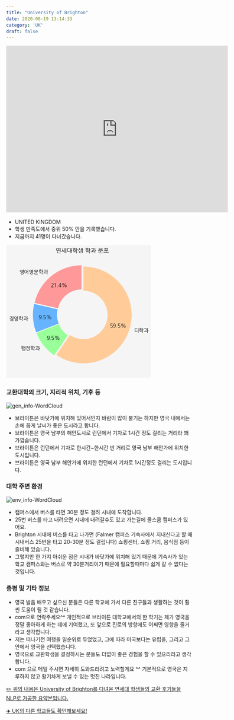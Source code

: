 ```yaml
---
title: "University of Brighton"
date: 2020-08-19 13:14:33
category: 'UK'
draft: false
---
```


<iframe
width="600"
height="450"
frameborder="0" style="border:0"
src="https://www.google.com/maps/embed/v1/place?key=AIzaSyC9e1AME-pVmWC4hBpFdu5S4dKzyepa3HQ&q=University+of+Brighton&center=42.3428804,-71.16193990000002&zoom=14" allowfullscreen>
</iframe>

* UNITED KINGDOM
* 학생 만족도에서 중위 50% 안을 기록했습니다.
* 지금까지 41명이 다녀갔습니다. 

![department-info](../plots/GB000005.png)
### 교환대학의 크기, 지리적 위치, 기후 등
![gen_info-WordCloud](../univ_wordclouds_okt/gen_info/GB000005_gen_info_okt.png)

* 브라이튼은 바닷가에 위치해 있어서인지 바람이 많이 불기는 하지만 영국 내에서는 손에 꼽게 날씨가 좋은 도시라고 합니다.
* 브라이튼은 영국 남부의 해안도시로 런던에서 기차로 1시간 정도 걸리는 거리라 꽤 가깝습니다.
* 브라이튼은 런던에서 기차로 한시간~한시간 반 거리로 영국 남부 해안가에 위치한 도시입니다.
* 브라이튼은 영국 남부 해안가에 위치한 런던에서 기차로 1시간정도 걸리는 도시입니다.


### 대학 주변 환경

![env_info-WordCloud](../univ_wordclouds_okt/env_info/GB000005_env_info_okt.png)

* 캠퍼스에서 버스를 타면 30분 정도 걸려 시내에 도착합니다.
* 25번 버스를 타고 내려오면 시내에 내려갈수도 있고 가는길에 몰스쿰 캠퍼스가 있어요.
* Brighton 시내에 버스를 타고 나가면 (Falmer 캠퍼스 기숙사에서 지내신다고 할 때 시내버스 25번을 타고 20-30분 정도 걸립니다) 쇼핑센터, 쇼핑 거리, 음식점 등이 즐비해 있습니다.
* 그렇지만 한 가지 아쉬운 점은 시내가 바닷가에 위치해 있기 때문에 기숙사가 있는 학교 캠퍼스와는 버스로 약 30분거리이기 때문에 필요할때마다 쉽게 갈 수 없다는 것입니다.


### 총평 및 기타 정보 
* 영국 발음 배우고 싶으신 분들은 다른 학교에 가서 다른 친구들과 생활하는 것이 훨씬 도움이 될 것 같습니다.
* com으로 연락주세요^^ 개인적으로 브라이튼 대학교에서의 한 학기는 제가 영국을 정말 좋아하게 하는 데에 기여했고, 또 앞으로 진로의 방향에도 어쩌면 영향을 줄거라고 생각합니다.
* 저는 떠나기전 여행을 일순위로 두었었고, 그에 따라 미국보다는 유럽을, 그리고 그 안에서 영국을 선택했습니다.
* 영국으로 교환학생을 결정하시는 분들도 더없이 좋은 경험을 할 수 있으리라고 생각합니다.
* com 으로 메일 주시면 자세히 도와드리려고 노력할게요 ^^ 기본적으로 영국은 지루하지 않고 활기차게 보낼 수 있는 멋진 나라입니다.


[✏️ 위의 내용은 University of Brighton를 다녀온 연세대 학생들의 교환 후기들을 NLP로 가공한 요약본입니다.](http://oia.yonsei.ac.kr/partner/expReport.asp?ucode=GB000005&bgbn=A)

[✈️ UK의 다른 학교들도 확인해보세요!](https://yonsei-exchange.netlify.app/?category=UK)
